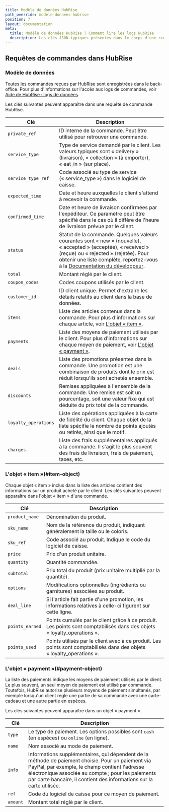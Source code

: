 ```yaml
---
title: Modèle de données HubRise
path_override: modele-donnees-hubrise
position: 7
layout: documentation
meta:
  title: Modèle de données HubRise | Comment lire les logs HubRise
  description: Les clés JSON typiques présentes dans le corps d'une requête HubRise.
---
```


## Requêtes de commandes dans HubRise

### Modèle de données

Toutes les commandes reçues par HubRise sont enregistrées dans le back-office. Pour plus d'informations sur l'accès aux logs de commandes, voir [Aide de HubRise : logs de données](/docs/data#logs).

Les clés suivantes peuvent apparaître dans une requête de commande HubRise.

| Clé                  | Description                                                                                                                                                                                                                                                                             |
| -------------------- | --------------------------------------------------------------------------------------------------------------------------------------------------------------------------------------------------------------------------------------------------------------------------------------- |
| `private_ref`        | ID interne de la commande. Peut être utilisé pour retrouver une commande.                                                                                                                                                                                                               |
| `service_type`       | Type de service demandé par le client. Les valeurs typiques sont « delivery » (livraison), « collection » (à emporter), « eat_in » (sur place).                                                                                                                                         |
| `service_type_ref`   | Code associé au type de service (« service_type ») dans le logiciel de caisse.                                                                                                                                                                                                          |
| `expected_time`      | Date et heure auxquelles le client s'attend à recevoir la commande.                                                                                                                                                                                                                     |
| `confirmed_time`     | Date et heure de livraison confirmées par l'expéditeur. Ce paramètre peut être spécifié dans le cas où il diffère de l'heure de livraison prévue par le client.                                                                                                                         |
| `status`             | Statut de la commande. Quelques valeurs courantes sont « new » (nouvelle), « accepted » (acceptée), « received » (reçue) ou « rejected » (rejetée). Pour obtenir une liste complète, reportez-vous à la [Documentation du développeur](/developers/api/order-management#order-status). |
| `total`              | Montant réglé par le client.                                                                                                                                                                                                                                                            |
| `coupon_codes`       | Codes coupons utilisés par le client.                                                                                                                                                                                                                                                   |
| `customer_id`        | ID client unique. Permet d'extraire les détails relatifs au client dans la base de données.                                                                                                                                                                                             |
| `items`              | Liste des articles contenus dans la commande. Pour plus d'informations sur chaque article, voir [L'objet « item »](/docs/hubrise-logs/modele-donnees-hubrise#item-object).                                                                                                             |
| `payments`           | Liste des moyens de paiement utilisés par le client. Pour plus d'informations sur chaque moyen de paiement, voir [L'objet « payment »](/docs/hubrise-logs/modele-donnees-hubrise#payment-object).                                                                                      |
| `deals`              | Liste des promotions présentes dans la commande. Une promotion est une combinaison de produits dont le prix est réduit lorsqu'ils sont achetés ensemble.                                                                                                                                |
| `discounts`          | Remises appliquées à l'ensemble de la commande. Une remise est soit un pourcentage, soit une valeur fixe qui est déduite du prix total de la commande.                                                                                                                                  |
| `loyalty_operations` | Liste des opérations appliquées à la carte de fidélité du client. Chaque objet de la liste spécifie le nombre de points ajoutés ou retirés, ainsi que le motif.                                                                                                                         |
| `charges`            | Liste des frais supplémentaires appliqués à la commande. Il s'agit le plus souvent des frais de livraison, frais de paiement, taxes, etc.                                                                                                                                               |

### L'objet « item »(#item-object)

Chaque objet « item » inclus dans la liste des articles contient des informations sur un produit acheté par le client. Les clés suivantes peuvent apparaître dans l'objet « item » d'une commande.

| Clé             | Description                                                                                                            |
| --------------- | ---------------------------------------------------------------------------------------------------------------------- |
| `product_name`  | Dénomination du produit.                                                                                               |
| `sku_name`      | Nom de la référence du produit, indiquant généralement la taille ou le coloris.                                        |
| `sku_ref`       | Code associé au produit. Indique le code du logiciel de caisse.                                                        |
| `price`         | Prix d'un produit unitaire.                                                                                            |
| `quantity`      | Quantité commandée.                                                                                                    |
| `subtotal`      | Prix total du produit (prix unitaire multiplié par la quantité).                                                       |
| `options`       | Modifications optionnelles (ingrédients ou garnitures) associées au produit.                                           |
| `deal_line`     | Si l'article fait partie d'une promotion, les informations relatives à celle-ci figurent sur cette ligne.              |
| `points_earned` | Points cumulés par le client grâce à ce produit. Les points sont comptabilisés dans des objets « loyalty_operations ». |
| `points_used`   | Points utilisés par le client avec à ce produit. Les points sont comptabilisés dans des objets « loyalty_operations ». |

### L'objet « payment »(#payment-object)

La liste des paiements indique les moyens de paiement utilisés par le client. Le plus souvent, un seul moyen de paiement est utilisé par commande. Toutefois, HubRise autorise plusieurs moyens de paiement simultanés, par exemple lorsqu'un client règle une partie de sa commande avec une carte-cadeau et une autre partie en espèces.

Les clés suivantes peuvent apparaître dans un objet « payment ».

| Clé      | Description                                                                                                                                                                                                                                                                       |
| -------- | --------------------------------------------------------------------------------------------------------------------------------------------------------------------------------------------------------------------------------------------------------------------------------- |
| `type`   | Le type de paiement. Les options possibles sont `cash` (en espèces) ou `online` (en ligne).                                                                                                                                                                                       |
| `name`   | Nom associé au mode de paiement.                                                                                                                                                                                                                                                  |
| `info`   | Informations supplémentaires, qui dépendent de la méthode de paiement choisie. Pour un paiement via PayPal, par exemple, le champ contient l'adresse électronique associée au compte ; pour les paiements par carte bancaire, il contient des informations sur la carte utilisée. |
| `ref`    | Code du logiciel de caisse pour ce moyen de paiement.                                                                                                                                                                                                                             |
| `amount` | Montant total réglé par le client.                                                                                                                                                                                                                                                |
